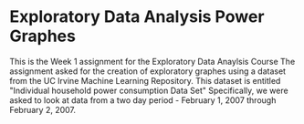 # Exploratory Data Analysis Power Graphes
This is the Week 1 assignment for the Exploratory Data Anaylsis Course
The assignment asked for the creation of exploratory graphes using a dataset from the UC Irvine Machine Learning Repository.
This dataset is entitled "Individual household power consumption Data Set"
Specifically, we were asked to look at data from a two day period - February 1, 2007 through February 2, 2007.
